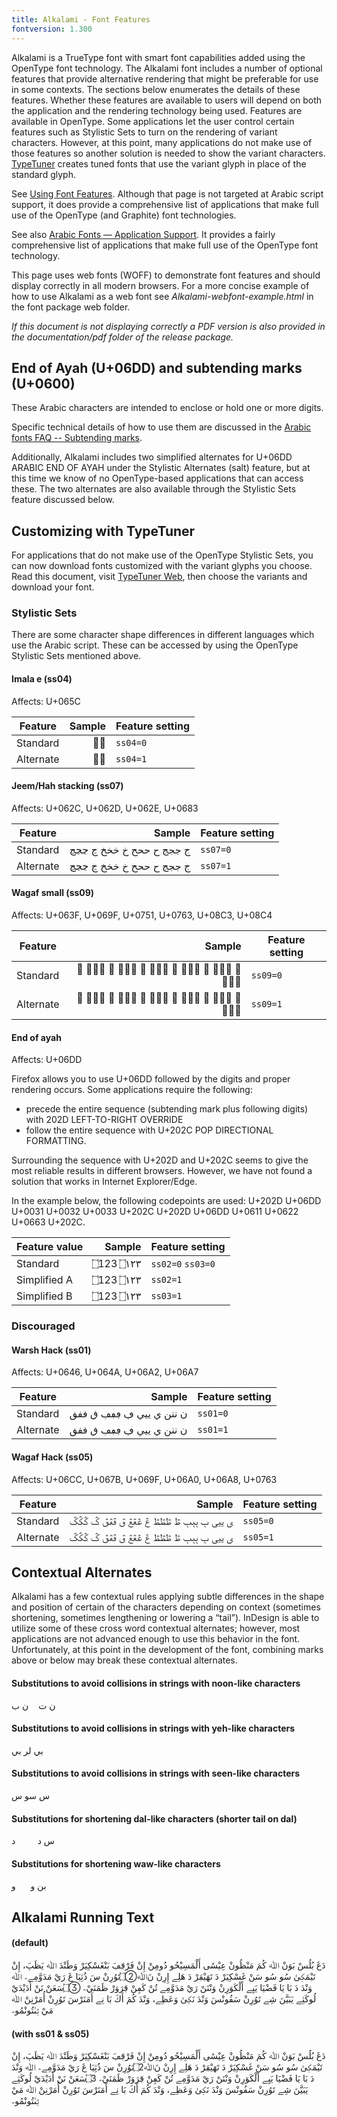 ```yaml
---
title: Alkalami - Font Features
fontversion: 1.300
---
```


Alkalami is a TrueType font with smart font capabilities added using the OpenType font technology. The Alkalami font includes a number of optional features that provide alternative rendering that might be preferable for use in some contexts. The sections below enumerates the details of these features. Whether these features are available to users will depend on both the application and the rendering technology being used. Features are available in OpenType. Some applications let the user control certain features such as Stylistic Sets to turn on the rendering of variant characters. However, at this point, many applications do not make use of those features so another solution is needed to show the variant characters. [TypeTuner](http://scripts.sil.org/ttw/fonts2go.cgi) creates tuned fonts that use the variant glyph in place of the standard glyph. 

See [Using Font Features](https://software.sil.org/fonts/features/). Although that page is not targeted at Arabic script support, it does provide a comprehensive list of applications that make full use of the OpenType (and Graphite) font technologies.

See also [Arabic Fonts — Application Support](http://software.sil.org/arabicfonts/support/application-support/). It provides a fairly comprehensive list of applications that make full use of the OpenType font technology.

This page uses web fonts (WOFF) to demonstrate font features and should display correctly in all modern browsers. For a more concise example of how to use Alkalami as a web font see *Alkalami-webfont-example.html* in the font package web folder. 

*If this document is not displaying correctly a PDF version is also provided in the documentation/pdf folder of the release package.*

## End of Ayah (U+06DD) **and subtending marks (U+0600)**

These Arabic characters are intended to enclose or hold one or more digits. 

Specific technical details of how to use them are discussed in the [Arabic fonts FAQ -- Subtending marks](http://software.sil.org/arabicfonts/support/faq#Ayah).

Additionally, Alkalami includes two simplified alternates for U+06DD ARABIC END OF AYAH under the Stylistic Alternates (salt) feature, but at this time we know of no OpenType-based applications that can access these. The two alternates are also available through the Stylistic Sets feature discussed below.



## Customizing with TypeTuner

For applications that do not make use of the OpenType Stylistic Sets, you can now download fonts customized with the variant glyphs you choose. Read this document, visit [TypeTuner Web](http://scripts.sil.org/ttw/fonts2go.cgi), then choose the variants and download your font.

### Stylistic Sets

There are some character shape differences in different languages which use the Arabic script. These can be accessed by using the OpenType Stylistic Sets mentioned above.  


#### Imala e (ss04)

<span class='affects'>Affects: U+065C</span>

Feature | Sample | Feature setting
------------- | ---------------: | -------------
Standard | <span dir="rtl" class='alkalami-R normal' style='font-feature-settings: "ss04" 0'>بٜ</span>| `ss04=0`
Alternate | <span dir="rtl" class='alkalami-R normal' style='font-feature-settings: "ss04" 1'>بٜ</span>| `ss04=1`

#### Jeem/Hah stacking (ss07)

<span class='affects'>Affects: U+062C, U+062D, U+062E, U+0683</span>

Feature | Sample | Feature setting
------------- | ---------------: | -------------
Standard | <span dir="rtl" class='alkalami-R normal' style='font-feature-settings: "ss07" 0'>ج ججج ح ححح خ خخخ ڃ ڃڃڃ</span>| `ss07=0`
Alternate | <span dir="rtl" class='alkalami-R normal' style='font-feature-settings: "ss07" 1'>ج ججج ح ححح خ خخخ ڃ ڃڃڃ</span>| `ss07=1`

#### Wagaf small (ss09)

<span class='affects'>Affects: U+063F, U+069F, U+0751, U+0763, U+08C3, U+08C4</span>

Feature | Sample | Feature setting
------------- | ---------------: | -------------
Standard | <span dir="rtl" class='alkalami-R normal' style='font-feature-settings: "ss09" 0'>&#x063F; &#x063F;&#x063F;&#x063F; &#x069F; &#x069F;&#x069F;&#x069F; &#x0751; &#x0751;&#x0751;&#x0751; &#x0763; &#x0763;&#x0763;&#x0763; &#x08C3; &#x08C3;&#x08C3;&#x08C3; &#x08C4; &#x08C4;&#x08C4;&#x08C4;</span>| `ss09=0`
Alternate | <span dir="rtl" class='alkalami-R normal' style='font-feature-settings: "ss09" 1'>&#x063F; &#x063F;&#x063F;&#x063F; &#x069F; &#x069F;&#x069F;&#x069F; &#x0751; &#x0751;&#x0751;&#x0751; &#x0763; &#x0763;&#x0763;&#x0763; &#x08C3; &#x08C3;&#x08C3;&#x08C3; &#x08C4; &#x08C4;&#x08C4;&#x08C4;</span>| `ss09=1`


#### End of ayah 

<span class='affects'>Affects: U+06DD</span>

Firefox allows you to use U+06DD followed by the digits and proper rendering occurs. Some applications require the following:

* precede the entire sequence (subtending mark plus following digits) with
        202D LEFT-TO-RIGHT OVERRIDE
* follow the entire sequence with U+202C POP DIRECTIONAL FORMATTING.

Surrounding the sequence with U+202D and U+202C seems to give the most reliable results in different browsers. However, we have not found a solution that works in Internet Explorer/Edge.

In the example below, the following codepoints are used: U+202D U+06DD U+0031 U+0032 U+0033 U+202C U+202D U+06DD U+0611 U+0622 U+0663 U+202C.

Feature value  | Sample           | Feature setting
------------- | ---------------: | ------------- 
Standard     | <span dir="rtl" class='alkalami-R normal'>&#x202D;&#x6DD;&#x31;&#x32;&#x33;&#x202C; &#x202D;&#x6DD;&#x0661;&#x0662;&#x0663;&#x202C;</span> | `ss02=0` `ss03=0`
Simplified A | <span dir="rtl" class='alkalami-R normal' style='font-feature-settings: "ss02" 1'>&#x202D;&#x6DD;&#x31;&#x32;&#x33;&#x202C; &#x202D;&#x6DD;&#x0661;&#x0662;&#x0663;&#x202C;</span>| `ss02=1`
Simplified B | <span dir="rtl" class='alkalami-R normal' style='font-feature-settings: "ss03" 2'>&#x202D;&#x6DD;&#x31;&#x32;&#x33;&#x202C; &#x202D;&#x6DD;&#x0661;&#x0662;&#x0663;&#x202C;</span>| `ss03=1`


### Discouraged

#### Warsh Hack (ss01)

<span class='affects'>Affects: U+0646, U+064A, U+06A2, U+06A7</span>

Feature | Sample | Feature setting
------------- | ---------------: | ------------- 
Standard | <span dir="rtl" class='alkalami-R normal'>ن ننن      ي ييي      ڢ ڢڢڢ      ڧ ڧڧڧ </span>| `ss01=0`
Alternate | <span dir="rtl" class='alkalami-R normal' style='font-feature-settings: "ss01" 1'>ن ننن      ي ييي      ڢ ڢڢڢ      ڧ ڧڧڧ </span>| `ss01=1`

#### Wagaf Hack (ss05)

<span class='affects'>Affects: U+06CC, U+067B, U+069F, U+06A0, U+06A8, U+0763</span>

Feature | Sample | Feature setting
------------- | ---------------: | ------------- 
Standard | <span dir="rtl" class='alkalami-R normal'>ی ییی      ٻ ٻٻٻ      ڟ ڟڟڟ      ڠ ڠڠڠ      ڨ ڨڨڨ      ݣ ݣݣݣ </span>| `ss05=0`
Alternate | <span dir="rtl" class='alkalami-R normal' style='font-feature-settings: "ss05" 1'>ی ییی      ٻ ٻٻٻ      ڟ ڟڟڟ      ڠ ڠڠڠ      ڨ ڨڨڨ      ݣ ݣݣݣ </span>| `ss05=1`

## Contextual Alternates

Alkalami has a few contextual rules applying subtle differences in the shape and position of certain of the characters depending on context (sometimes shortening, sometimes lengthening or lowering a “tail”). InDesign is able to utilize some of these cross word contextual alternates; however, most applications are not advanced enough to use this behavior in the font. Unfortunately, at this point in the development of the font, combining marks above or below may break these contextual alternates.

#### Substitutions to avoid collisions in strings with noon-like characters

<span dir="rtl" class='alkalami-R normal'>&#x0646;&#x0020;&#x062a;&#x00a0;&#x00a0;&#x00a0;&#x00a0;&#x0646;&#x0020;&#x0628;</span>

#### Substitutions to avoid collisions in strings with yeh-like characters

<span dir="rtl" class='alkalami-R normal'>&#x0628;&#x064a;&#x0020;&#x0644;&#x0631;&#x0020;&#x0628;&#x064a;</span>

#### Substitutions to avoid collisions in strings with seen-like characters

<span dir="rtl" class='alkalami-R normal'>&#x0633;&#x0020;&#x0633;&#x0648;&#x0020;&#x0633;</span>

#### Substitutions for shortening dal-like characters (shorter tail on dal)

<span dir="rtl" class='alkalami-R normal'>&#x0633;&#x0020;&#x062f;&#x00a0;&#x00a0;&#x00a0;&#x00a0;&#x00a0;&#x00a0;&#x00a0;&#x00a0;&#x00a0;&#x062f;</span>

#### Substitutions for shortening waw-like characters

<span dir="rtl" class='alkalami-R normal'>&#x0628;&#x0646;&#x0020;&#x0648;&#x00a0;&#x00a0;&#x00a0;&#x00a0;&#x00a0;&#x00a0;&#x0648;</span>


## Alkalami Running Text

#### (default)

<span dir="rtl" class='alkalami-R normal' style='font-feature-settings: "ss01" 1, "ss05" 1'>
دَغَ بُلُسْ بَوَنْ ﷲ كُمَ مَنْظُونْ عِيْسَٰى أَلْمَسِيْحُو دُومِنْ إِنْ ڧَرْڢَڢَ بَنْغَسْكِيَرْ وَطَنْدَ ﷲ يَظَٻَ، إِنْ تَيْمَكٜىٰ سُو سُو سَنْ غَسْكِيَرْ دَ تَهَيْڢَرْ دَ هَلِے إِرِنْ نَﷲ۝2تَوُرِنْ سَ ذُثِيَا غَ رَيْ مَدَوَّمِے؞ ﷲ وَنْدَ دَ بَا يَا فَضْيَا يَيِے أَلْكَوَرِنْ وَنْنَںْ رَيْ مَدَوَّمِے تُنْ كَڢِنْ ڢَرَوَرْ ظَمَنَيْ؞ ۝3سَعَنْ نَنْ أَدَيْدَيْ لُوكَثِے يَبَيَّنَ شِے تَوُرِنْ سَڧُونْسَ وَنْدَ نَكٜىٰ 
وَعَظِے، وَنْدَ كُمَ أَكَ بَا نِے أَمَنَرْسَ تَوُرِنْ أُمَرْنِنْ ﷲ مَيْ ثٜىٰتُونْمُو؞</span>

#### (with ss01 & ss05)

<span dir="rtl" class='alkalami-R normal'>
دَغَ بُلُسْ بَوَنْ ﷲ كُمَ مَنْظُونْ عِيْسَٰى أَلْمَسِيْحُو دُومِنْ إِنْ ڧَرْڢَڢَ بَنْغَسْكِيَرْ وَطَنْدَ ﷲ يَظَٻَ، إِنْ تَيْمَكٜىٰ سُو سُو سَنْ غَسْكِيَرْ دَ تَهَيْڢَرْ دَ هَلِے إِرِنْ نَﷲ۝2تَوُرِنْ سَ ذُثِيَا غَ رَيْ مَدَوَّمِے؞ ﷲ وَنْدَ دَ بَا يَا فَضْيَا يَيِے أَلْكَوَرِنْ وَنْنَںْ رَيْ مَدَوَّمِے تُنْ كَڢِنْ ڢَرَوَرْ ظَمَنَيْ؞ ۝3سَعَنْ نَنْ أَدَيْدَيْ لُوكَثِے يَبَيَّنَ شِے تَوُرِنْ سَڧُونْسَ وَنْدَ نَكٜىٰ 
وَعَظِے، وَنْدَ كُمَ أَكَ بَا نِے أَمَنَرْسَ تَوُرِنْ أُمَرْنِنْ ﷲ مَيْ ثٜىٰتُونْمُو؞</span>
   
   


<!-- PRODUCT SITE ONLY
[font id='alkalami' face='Alkalami-Regular' light='Alkalami-Light' size='100%' rtl=1]
[font id='alkalamiL' face='Alkalami-Regular' light='Alkalami-Light' size='100%' ltr=1]

-->


